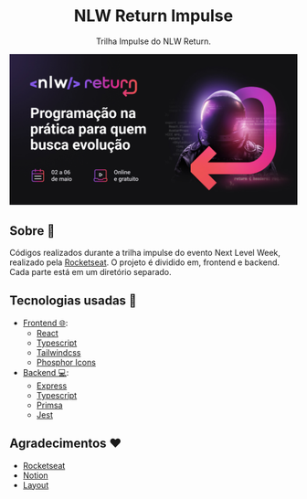 <h1 align="center">NLW Return Impulse</h1>
<p align="center">Trilha Impulse do NLW Return.</p>

<p align="center">
  <img src="./.github/nlw-impulse.jpg" />
</p>

## Sobre :pencil:

Códigos realizados durante a trilha impulse do evento Next Level Week, realizado pela [Rocketseat](https://www.rocketseat.com.br/).
O projeto é dividido em, frontend e backend. Cada parte está em um diretório separado.

## Tecnologias usadas :rocket:

- [Frontend 🌐](./frontend):
  - [React](https://pt-br.reactjs.org/)
  - [Typescript](https://www.typescriptlang.org/)
  - [Tailwindcss](https://tailwindcss.com/)
  - [Phosphor Icons](https://phosphoricons.com/)
- [Backend 💻](./backend):
  - [Express](https://expressjs.com/pt-br/)
  - [Typescript](https://www.typescriptlang.org/)
  - [Primsa](https://www.prisma.io/)
  - [Jest](https://jestjs.io/pt-BR/)

## Agradecimentos :heart:

- [Rocketseat](https://www.rocketseat.com.br/)
- [Notion](https://efficient-sloth-d85.notion.site/Impulse-58f2daadb8e1433894420cbc57571087)
- [Layout](https://www.figma.com/community/file/1102912516166573468)
